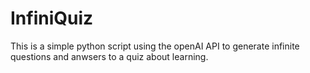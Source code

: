 # InfiniQuiz
This is a simple python script using the openAI API to generate infinite questions and anwsers to a quiz about learning.
